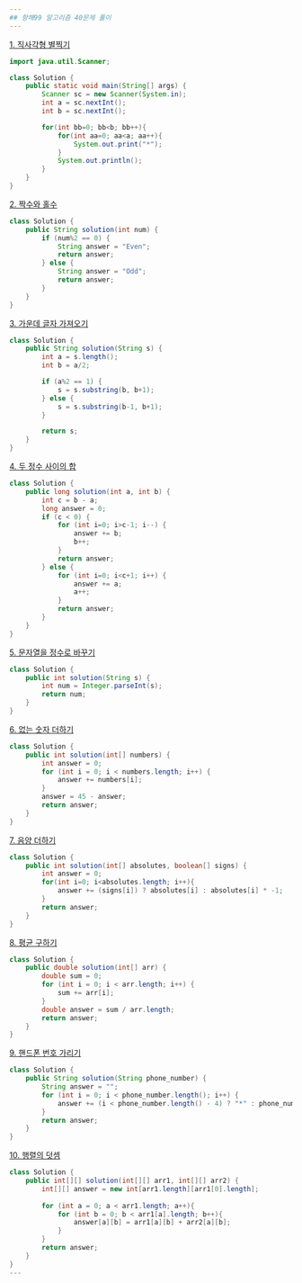 ```yaml
---
## 항해99 알고리즘 40문제 풀이
---
```

[1. 직사각형 별찍기](https://programmers.co.kr/learn/courses/30/lessons/12969)
```java
import java.util.Scanner;

class Solution {
    public static void main(String[] args) {
        Scanner sc = new Scanner(System.in);
        int a = sc.nextInt();
        int b = sc.nextInt();

        for(int bb=0; bb<b; bb++){
            for(int aa=0; aa<a; aa++){
                System.out.print("*");
            }
            System.out.println();
        }
    }
}
```
[2. 짝수와 홀수](https://programmers.co.kr/learn/courses/30/lessons/12937)
```java
class Solution {
    public String solution(int num) {
        if (num%2 == 0) {
            String answer = "Even";
            return answer;
        } else {
            String answer = "Odd";
            return answer;
        }
    }
}
```
[3. 가운데 글자 가져오기](https://programmers.co.kr/learn/courses/30/lessons/12903)
```java
class Solution {
    public String solution(String s) {
        int a = s.length();
        int b = a/2;

        if (a%2 == 1) {
            s = s.substring(b, b+1);
        } else {
            s = s.substring(b-1, b+1);
        }

        return s;
    }
}
```
[4. 두 정수 사이의 합](https://programmers.co.kr/learn/courses/30/lessons/12912)
```java
class Solution {
    public long solution(int a, int b) {
        int c = b - a;
        long answer = 0;
        if (c < 0) {
            for (int i=0; i>c-1; i--) {
                answer += b;
                b++;
            }
            return answer;
        } else {
            for (int i=0; i<c+1; i++) {
                answer += a;
                a++;
            }
            return answer;
        }
    }
}
```
[5. 문자열을 정수로 바꾸기](https://programmers.co.kr/learn/courses/30/lessons/12925)
```java
class Solution {
    public int solution(String s) {
        int num = Integer.parseInt(s);
        return num;
    }
}
```
[6. 없는 숫자 더하기](https://programmers.co.kr/learn/courses/30/lessons/86051)
```java
class Solution {
    public int solution(int[] numbers) {
        int answer = 0;
        for (int i = 0; i < numbers.length; i++) {
            answer += numbers[i];
        }
        answer = 45 - answer;
        return answer;
    }
}
```
[7. 음양 더하기](https://programmers.co.kr/learn/courses/30/lessons/76501)
```java
class Solution {
    public int solution(int[] absolutes, boolean[] signs) {
        int answer = 0;
        for(int i=0; i<absolutes.length; i++){
            answer += (signs[i]) ? absolutes[i] : absolutes[i] * -1;            
        }
        return answer;
    }
}
```
[8. 평균 구하기](https://programmers.co.kr/learn/courses/30/lessons/12944)
```java
class Solution {
    public double solution(int[] arr) {
        double sum = 0;
        for (int i = 0; i < arr.length; i++) {
            sum += arr[i];
        }
        double answer = sum / arr.length;
        return answer;
    }
}
```
[9. 핸드폰 번호 가리기](https://programmers.co.kr/learn/courses/30/lessons/12948)
```java
class Solution {
    public String solution(String phone_number) {        
        String answer = "";
        for (int i = 0; i < phone_number.length(); i++) {
            answer += (i < phone_number.length() - 4) ? "*" : phone_number.substring(i, i+1);
        }
        return answer;
    }
}
```
[10. 행렬의 덧셈](https://programmers.co.kr/learn/courses/30/lessons/12950)
```java
class Solution {
    public int[][] solution(int[][] arr1, int[][] arr2) {
        int[][] answer = new int[arr1.length][arr1[0].length];
        
        for (int a = 0; a < arr1.length; a++){
            for (int b = 0; b < arr1[a].length; b++){
                answer[a][b] = arr1[a][b] + arr2[a][b];
            }
        }
        return answer;
    }
}
---
